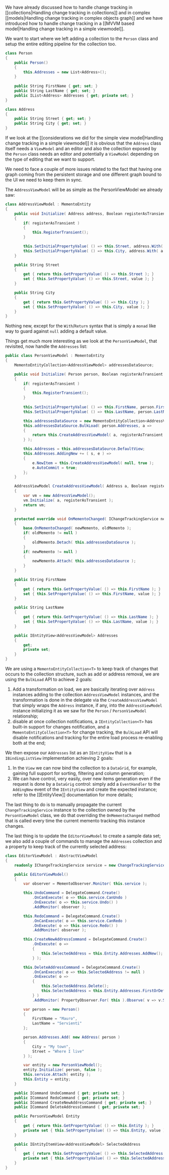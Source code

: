 We have already discussed how to handle change tracking in [[collections|Handling change tracking in collections]] and in complex [[models|Handling change tracking in complex objects graph]] and we have introduced how to handle change tracking in a [[MVVM based model|Handling change tracking in a simple viewmodel]].

We want to start where we left adding a collection to the `Person` class and setup the entire editing pipeline for the collection too.

```csharp
class Person{
    public Person()    {
        this.Addresses = new List<Address>();
    }
    
    public String FirstName { get; set; }
    public String LastName { get; set; }
    public IList<Address> Addresses { get; private set; }
}

class Address{
    public String Street { get; set; }
    public String City { get; set; }
}
```

If we look at the [[considerations we did for the simple view model|Handling change tracking in a simple viewmodel]] it is obvious that the `Address` class itself needs a `ViewModel` and an editor and also the collection exposed by the `Person` class needs an editor and potentially a `ViewModel` depending on the type of editing that we want to support.

We need to face a couple of more issues related to the fact that having one graph coming from the persistent storage and one different graph bound to the UI we need to keep them in sync.

The `AddressViewModel` will be as simple as the PersonViewModel we already saw:

```csharp
class AddressViewModel : MementoEntity{    public void Initialize( Address address, Boolean registerAsTransient )    {        if( registerAsTransient )        {            this.RegisterTransient();        }        this.SetInitialPropertyValue( () => this.Street, address.With( a => a.Street ).Return( s => s, "" ) );        this.SetInitialPropertyValue( () => this.City, address.With( a => a.City ).Return( c => c, "" ) );    }    public String Street    {
        get { return this.GetPropertyValue( () => this.Street ); }
        set { this.SetPropertyValue( () => this.Street, value ); }    }    public String City    {        get { return this.GetPropertyValue( () => this.City ); }        set { this.SetPropertyValue( () => this.City, value ); }    }}
```

Nothing new, except for the `With`/`Return` syntax that is simply a `monad` like way to guard against `null` adding a default value.

Things get much more interesting as we look at the `PersonViewModel`, that revisited, now handle the `Addresses` list:

```csharp
public class PersonViewModel : MementoEntity{
    MementoEntityCollection<AddressViewModel> addressesDataSource;    public void Initialize( Person person, Boolean registerAsTransient )    {
        if( registerAsTransient )
        {            this.RegisterTransient();        }
        
        this.SetInitialPropertyValue( () => this.FirstName, person.FirstName );        this.SetInitialPropertyValue( () => this.LastName, person.LastName );        this.addressesDataSource = new MementoEntityCollection<AddressViewModel>();        this.addressesDataSource.BulkLoad( person.Addresses, a =>        {
            return this.CreateAddressViewModel( a, registerAsTransient );
        } );        this.Addresses = this.addressesDataSource.DefaultView;        this.Addresses.AddingNew += ( s, e ) =>        {
            e.NewItem = this.CreateAddressViewModel( null, true );            e.AutoCommit = true;        };    }    AddressViewModel CreateAddressViewModel( Address a, Boolean registerAsTransient )    {
        var vm = new AddressViewModel();        vm.Initialize( a, registerAsTransient );
        return vm;
    }    protected override void OnMementoChanged( IChangeTrackingService newMemento, IChangeTrackingService oldMemento )
    {        base.OnMementoChanged( newMemento, oldMemento );        if( oldMemento != null )        {
            oldMemento.Detach( this.addressesDataSource );        }        if( newMemento != null )        {            newMemento.Attach( this.addressesDataSource );        }    }    public String FirstName    {        get { return this.GetPropertyValue( () => this.FirstName ); }        set { this.SetPropertyValue( () => this.FirstName, value ); }    }    public String LastName
    {        get { return this.GetPropertyValue( () => this.LastName ); }        set { this.SetPropertyValue( () => this.LastName, value ); }
    }    public IEntityView<AddressViewModel> Addresses    {        get;        private set;    }}
```

We are using a `MementoEntityCollection<T>` to keep track of changes that occurs to the collection structure, such as add or address removal, we are using the `BulkLoad` API to achieve 2 goals:

1. Add a transformation on load, we are basically iterating over `Address` instances adding to the collection `AddressViewModel` instances, and the transformation is done in the delegate via the `CreateAddressViewModel` that simply wraps the `Address` instance, if any, into the `AddressViewModel` instance initializing it as we saw for the `Person` / `PersonViewModel` relationship;
2. disable at once collection notifications, a `IEntityCollection<T>` has built-in support for changes notification, and a `MementoEntityCollection<T>` for change tracking, the `BulkLoad` API will disable notifications and tracking for the entire load process re-enabling both at the end;

We then expose our `Addresses` list as an `IEntityView` that is a `IBindingListView` implementation achieving 2 goals:

1. In the `View` we can now bind the collection to a `DataGrid`, for example, gaining full support for sorting, filtering and column generation;
2. We can have control, very easily, over new items generation even if the request is done by a `DataGrig` control: simply add a `EventHandler` to the `AddingNew` event of the `IEntityView` and create the expected instance; refer to the [[EntityView]] documentation for more details;

The last thing to do is to manually propagate the current `ChangeTrackingService` instance to the collection owned by the `PersonViewModel` class, we do that overriding the `OnMementoChanged` method that is called every time the current memento tracking this instance changes.

The last thing is to update the `EditorViewModel` to create a sample data set; we also add a couple of commands to manage the `Addresses` collection and a property to keep track of the currently selected address:

```csharp
class EditorViewModel : AbstractViewModel{    readonly IChangeTrackingService service = new ChangeTrackingService();    public EditorViewModel()    {        var observer = MementoObserver.Monitor( this.service );        this.UndoCommand = DelegateCommand.Create()            .OnCanExecute( o => this.service.CanUndo )            .OnExecute( o => this.service.Undo() )            .AddMonitor( observer );        this.RedoCommand = DelegateCommand.Create()            .OnCanExecute( o => this.service.CanRedo )            .OnExecute( o => this.service.Redo() )            .AddMonitor( observer );        this.CreateNewAddressCommand = DelegateCommand.Create()            .OnExecute( o =>             {                this.SelectedAddress = this.Entity.Addresses.AddNew();            } );        this.DeleteAddressCommand = DelegateCommand.Create()            .OnCanExecute( o => this.SelectedAddress != null )            .OnExecute( o =>             {                this.SelectedAddress.Delete();                this.SelectedAddress = this.Entity.Addresses.FirstOrDefault();            } )            .AddMonitor( PropertyObserver.For( this ).Observe( v => v.SelectedAddress ) );        var person = new Person()        {            FirstName = "Mauro",            LastName = "Servienti"        };        person.Addresses.Add( new Address( person )        {            City = "My town",            Street = "Where I live"        } );        var entity = new PersonViewModel();        entity.Initialize( person, false );        this.service.Attach( entity );        this.Entity = entity;    }    public ICommand UndoCommand { get; private set; }    public ICommand RedoCommand { get; private set; }    public ICommand CreateNewAddressCommand { get; private set; }    public ICommand DeleteAddressCommand { get; private set; }    public PersonViewModel Entity
    {        get { return this.GetPropertyValue( () => this.Entity ); }        private set { this.SetPropertyValue( () => this.Entity, value ); }    }    public IEntityItemView<AddressViewModel> SelectedAddress    {        get { return this.GetPropertyValue( () => this.SelectedAddress ); }        private set { this.SetPropertyValue( () => this.SelectedAddress, value ); }    }}
```
